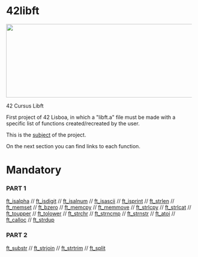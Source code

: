 # 42libft
</p>
<p align="center">
  <img width="600" height="200" src="https://user-images.githubusercontent.com/114630189/196712772-8f09791f-cea1-478a-8150-76c83c680913.jpg">
</p>
42 Cursus Libft</p>
</p>
First project of 42 Lisboa, in which a "libft.a" file must be made with a specific list of functions created/recreated by the user.
</p>

This is the [subject](https://github.com/zecalejo/42libft/blob/master/dfads.pdf) of the project.
</p>
On the next section you can find links to each function.

# Mandatory

### PART 1

[ft_isalpha](https://github.com/zecalejo/42libft/blob/master/ft_isalpha.c) // [ft_isdigit](https://github.com/zecalejo/42libft/blob/master/ft_isdigit.c) // [ft_isalnum](https://github.com/zecalejo/42libft/blob/master/ft_isalnum.c) // [ft_isascii](https://github.com/zecalejo/42libft/blob/master/ft_isascii.c) // [ft_isprint](https://github.com/zecalejo/42libft/blob/master/ft_isprint.c) // [ft_strlen](https://github.com/zecalejo/42libft/blob/master/ft_strlen.c) // [ft_memset](https://github.com/zecalejo/42libft/blob/master/ft_memset.c) // [ft_bzero](https://github.com/zecalejo/42libft/blob/master/ft_bzero.c) // [ft_memcpy](https://github.com/zecalejo/42libft/blob/master/ft_memcpy.c) // [ft_memmove](https://github.com/zecalejo/42libft/blob/master/ft_memmove.c) // [ft_strlcpy](https://github.com/zecalejo/42libft/blob/master/ft_strlcpy.c) // [ft_strlcat](https://github.com/zecalejo/42libft/blob/master/ft_strlcat.c) // [ft_toupper](https://github.com/zecalejo/42libft/blob/master/ft_toupper.c) // [ft_tolower](https://github.com/zecalejo/42libft/blob/master/ft_tolower.c) // [ft_strchr](https://github.com/zecalejo/42libft/blob/master/ft_strchr.c) // [ft_strncmp](https://github.com/zecalejo/42libft/blob/master/ft_strncmp.c) // [ft_strnstr](https://github.com/zecalejo/42libft/blob/master/ft_strnstr.c) // [ft_atoi](https://github.com/zecalejo/42libft/blob/master/ft_atoi.c) // [ft_calloc](https://github.com/zecalejo/42libft/blob/master/ft_calloc.c) // [ft_strdup](https://github.com/zecalejo/42libft/blob/master/ft_strdup.c)

### PART 2

[ft_substr](https://github.com/zecalejo/42libft/blob/master/ft_substr.c) // [ft_strjoin](https://github.com/zecalejo/42libft/blob/master/ft_strjoin.c) // [ft_strtrim](https://github.com/zecalejo/42libft/blob/master/ft_strtrim.c) // [ft_split](https://github.com/zecalejo/42libft/blob/master/ft_split.c)
